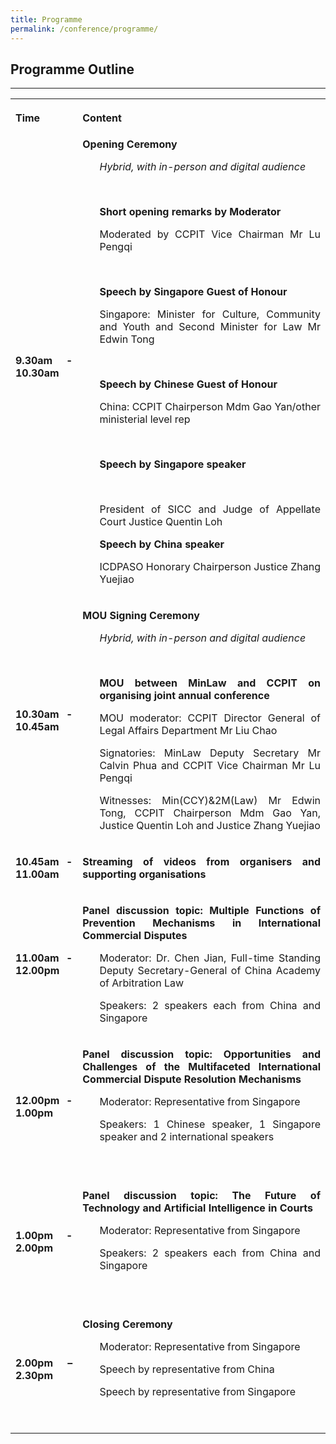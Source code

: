 ```yaml
---
title: Programme
permalink: /conference/programme/
---
```


<style>
table tr td ul li {font-size: 1rem;}
.col, .is-8, .is-offset-1-desktop, .is-12-touch, .print-content, .horizontal-scroll table tr td p {
            font-size: 1rem;
            margin-top: 0;
            margin-bottom:0;
  }
table tr th p {font-size: 1rem;}
</style>


## Programme Outline

---

<table class="no-top-bot-margin confirm-no-margin dw-margin fight-margin">
  <tr>
    <th>
      <p style="text-align: justify"><b>Time</b></p>
    </th>
    <th>
      <p style="text-align: justify"><b>Content</b></p>
    </th>
  </tr>
  <tr>
    <td><p style="text-align: justify"><b>9.30am - 10.30am</b></p></td>
    <td><b>Opening Ceremony</b>
      <ul>
        <p style="text-align: justify"><i>Hybrid, with in-person and digital audience</i></p><br>
        <p style="text-align: justify"><b>Short opening remarks by Moderator</b></p>
        <p style="text-align: justify">Moderated by CCPIT Vice Chairman Mr Lu Pengqi</p><br>
      	<p style="text-align: justify"><b>Speech by Singapore Guest of Honour</b></p>
     	  <p style="text-align: justify">Singapore: Minister for Culture, Community and Youth and Second Minister for Law Mr Edwin Tong</p><br>
        <p style="text-align: justify"><b>Speech by Chinese Guest of Honour</b></p>
 	      <p style="text-align: justify">China: CCPIT Chairperson Mdm Gao Yan/other ministerial level rep</p><br>
        <p style="text-align: justify"><b>Speech by Singapore speaker</b></p><br>
        <p style="text-align: justify">President of SICC and Judge of Appellate Court Justice Quentin Loh</p>
      	<p style="text-align: justify"><b>Speech by China speaker</b></p>
      	<p style="text-align: justify">ICDPASO Honorary Chairperson Justice Zhang Yuejiao</p>
     </ul>
    </td>
  </tr>
  <tr>
    <td><p style="text-align: justify"><b>10.30am - 10.45am</b></p></td>
    <td><p style="text-align: justify"><b>MOU Signing Ceremony</b></p>
      <ul>
        <p style="text-align: justify"><i>Hybrid, with in-person and digital audience</i></p><br>
        <p style="text-align: justify"><b>MOU between MinLaw and CCPIT on organising joint annual conference</b></p>
        <p style="text-align: justify">MOU moderator: CCPIT Director General of Legal Affairs Department Mr Liu Chao</p>
        <p style="text-align: justify">Signatories: MinLaw Deputy Secretary Mr Calvin Phua and CCPIT Vice Chairman Mr Lu Pengqi</p>
 	      <p style="text-align: justify">Witnesses: Min(CCY)&2M(Law) Mr Edwin Tong, CCPIT Chairperson Mdm Gao Yan, Justice Quentin Loh and Justice Zhang Yuejiao</p>
      </ul>
    </td>
  </tr>
    <tr>
      <td><p style="text-align: justify"><b>10.45am - 11.00am</b></p></td>
      <td><p style="text-align: justify"><b>Streaming of videos from organisers and supporting organisations</b></p>
      </td>
  </tr>
    <tr>
      <td><p style="text-align: justify"><b>11.00am - 12.00pm</b></p></td>
      <td><p style="text-align: justify"><b>Panel discussion topic: Multiple Functions of Prevention Mechanisms in International Commercial Disputes</b></p>
      <ul>
        <p style="text-align: justify">Moderator: Dr. Chen Jian, Full-time Standing Deputy Secretary-General of China Academy of Arbitration Law</p>
        <p style="text-align: justify">Speakers: 2 speakers each from China and Singapore</p>
      </ul>
    </td>
  </tr>
    <tr>
      <td><p style="text-align: justify"><b>12.00pm - 1.00pm</b></p></td>
      <td><p style="text-align: justify"><b>Panel discussion topic: Opportunities and Challenges of the Multifaceted International Commercial Dispute Resolution Mechanisms</b></p>
      <ul>
        <p style="text-align: justify">Moderator: Representative from Singapore</p>
        <p style="text-align: justify">Speakers: 1 Chinese speaker, 1 Singapore speaker and 2 international speakers</p>
     </ul>
    </td>
  </tr>
    <tr>
      <td><p style="text-align: justify"><b>1.00pm - 2.00pm</b></p></td>
      <td><p style="text-align: justify"><b>Panel discussion topic: The Future of Technology and Artificial Intelligence in Courts</b></p>
      <ul>
      <p style="text-align: justify">Moderator: Representative from Singapore</p>
      <p style="text-align: justify">Speakers: 2 speakers each from China and Singapore</p>
    </ul>
   </td>
  </tr>
    <tr>
      <td><p style="text-align: justify"><b>2.00pm – 2.30pm</b></p></td>
      <td><p style="text-align: justify"><b>Closing Ceremony</b></p>
      <ul>
      <p style="text-align: justify">Moderator: Representative from Singapore</p>
      <p style="text-align: justify">Speech by representative from China</p>
      <p style="text-align: justify">Speech by representative from Singapore</p>
    </ul>
   </td>
  </tr>
</table>

